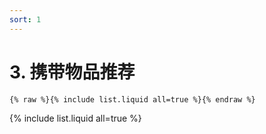 ```yaml
---
sort: 1
---
```


# 3. 携带物品推荐

```
{% raw %}{% include list.liquid all=true %}{% endraw %}
```

{% include list.liquid all=true %}
